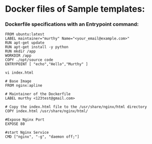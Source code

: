 # Docker files of Sample templates:

### Dockerfile specifications with an Entrypoint command:     
```
FROM ubuntu:latest
LABEL maintainer="murthy" Name="<your_email@example.com>"
RUN apt-get update
RUN apt-get install -y python
RUN mkdir /app
WORKDIR /app
COPY ./opt/source code
ENTRYPOINT [ "echo","Hello","Murthy" ]
```


```
vi index.html

# Base Image
FROM nginx:apline

# Maintainer of the Dockerfile
LABEL murthy <123test@gmail.com>

# Copy the index.html file to the /usr/share/nginx/html directory
COPY index.html /usr/share/nginx/html/

#Expose Nginx Port
EXPOSE 80

#start Nginx Service
CMD ["nginx", "-g", "daemon off;"]
```
